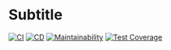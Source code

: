 # Subtitle

[![CI](https://github.com/younginch/subtitle/actions/workflows/ci.yml/badge.svg)](https://github.com/younginch/subtitle/actions/workflows/ci.yml)
[![CD](https://github.com/younginch/subtitle/actions/workflows/cd.yml/badge.svg)](https://github.com/younginch/subtitle/actions/workflows/cd.yml)
[![Maintainability](https://api.codeclimate.com/v1/badges/0fcca00572fdbbf45926/maintainability)](https://codeclimate.com/repos/62a69c1749a4f81ff8006da9/maintainability)
[![Test Coverage](https://api.codeclimate.com/v1/badges/0fcca00572fdbbf45926/test_coverage)](https://codeclimate.com/repos/62a69c1749a4f81ff8006da9/test_coverage)
